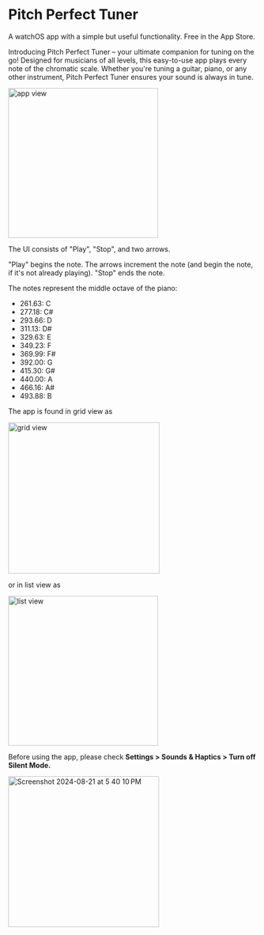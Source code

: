 # Pitch Perfect Tuner

A watchOS app with a simple but useful functionality. Free in the App Store.

Introducing Pitch Perfect Tuner – your ultimate companion for tuning on the go! Designed for musicians of all levels, this easy-to-use app plays every note of the chromatic scale. Whether you're tuning a guitar, piano, or any other instrument, Pitch Perfect Tuner ensures your sound is always in tune. 

<img width="303" alt="app view" src="https://github.com/user-attachments/assets/86b089f8-9a27-4d3e-a731-79fd5c170175">

The UI consists of "Play", "Stop", and two arrows. 

"Play" begins the note. The arrows increment the note (and begin the note, if it's not already playing). "Stop" ends the note.

The notes represent the middle octave of the piano:

- 261.63: C
- 277.18: C#
- 293.66: D
- 311.13: D#
- 329.63: E
- 349.23: F
- 369.99: F#
- 392.00: G
- 415.30: G#
- 440.00: A
- 466.16: A#
- 493.88: B

The app is found in grid view as 

<img width="306" alt="grid view" src="https://github.com/user-attachments/assets/0800e855-2fc8-4bd7-a1d6-2391dff0b8bc">

or in list view as

<img width="303" alt="list view" src="https://github.com/user-attachments/assets/4260d5ac-9054-4e5f-a326-aac1b448c442">

Before using the app, please check **Settings > Sounds & Haptics > Turn off Silent Mode.**

<img width="305" alt="Screenshot 2024-08-21 at 5 40 10 PM" src="https://github.com/user-attachments/assets/c92d6ff7-4553-4ca1-809b-9e01f0d5cd7a">
